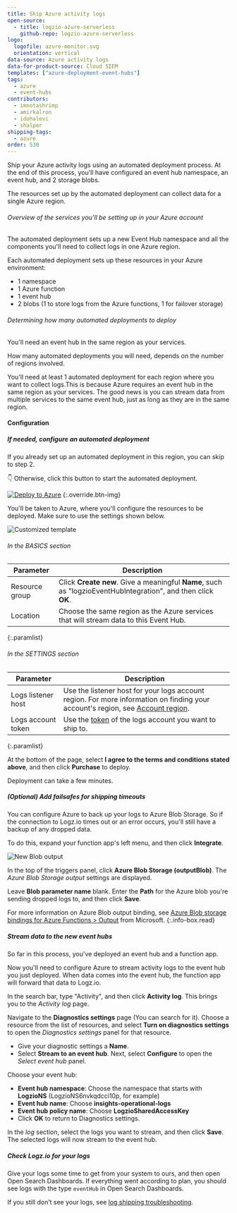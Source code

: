 ```yaml
---
title: Ship Azure activity logs
open-source:
  - title: logzio-azure-serverless
    github-repo: logzio-azure-serverless
logo:
  logofile: azure-monitor.svg
  orientation: vertical
data-source: Azure activity logs
data-for-product-source: Cloud SIEM
templates: ["azure-deployment-event-hubs"]
tags:
  - azure
  - event-hubs
contributors:
  - imnotashrimp
  - amirkalron
  - idohalevi
  - shalper
shipping-tags:
  - azure
order: 530
---
```


Ship your Azure activity logs using an automated deployment process.
At the end of this process, you'll have configured an event hub namespace, an event hub, and 2 storage blobs.

The resources set up by the automated deployment can collect data for a single Azure region.


###### Overview of the services you'll be setting up in your Azure account

The automated deployment sets up a new Event Hub namespace and all the components you'll need to collect logs in one Azure region.

Each automated deployment sets up these resources in your Azure environment:

* 1 namespace
* 1 Azure function
* 1 event hub
* 2 blobs (1 to store logs from the Azure functions, 1 for failover storage)

###### Determining how many automated deployments to deploy

You'll need an event hub in the same region as your services.

How many automated deployments you will need, depends on the number of regions involved.

You'll need at least 1 automated deployment for each region where you want to collect logs.This is because Azure requires an event hub in the same region as your services. The good news is you can stream data from multiple services to the same event hub, just as long as they are in the same region.

#### Configuration

<div class="tasklist">

##### If needed, configure an automated deployment

If you already set up an automated deployment in this region, you can skip to step 2.

👇 Otherwise, click this button to start the automated deployment.

[![Deploy to Azure](https://dytvr9ot2sszz.cloudfront.net/logz-docs/azure_blob/deploybutton-az.png)](https://portal.azure.com/#create/Microsoft.Template/uri/https%3A%2F%2Fraw.githubusercontent.com%2Flogzio%2Flogzio-azure-serverless%2Fmaster%2Fdeployments%2Fazuredeploylogs.json)
{:.override.btn-img}

You'll be taken to Azure, where you'll configure the resources to be deployed.
Make sure to use the settings shown below.

![Customized template](https://dytvr9ot2sszz.cloudfront.net/logz-docs/azure-event-hubs/customized-template.png)

###### In the BASICS section

| Parameter | Description |
|---|---|
| Resource group | Click **Create new**. Give a meaningful **Name**, such as "logzioEventHubIntegration", and then click **OK**. |
| Location | Choose the same region as the Azure services that will stream data to this Event Hub. |
{:.paramlist}

###### In the SETTINGS section

| Parameter | Description |
|---|---|
| Logs listener host | Use the listener host for your logs account region. For more information on finding your account's region, see [Account region]({{site.baseurl}}/user-guide/accounts/account-region.html). |
| Logs account token | Use the [token](https://app.logz.io/#/dashboard/settings/general) of the logs account you want to ship to. |
{:.paramlist}

At the bottom of the page, select **I agree to the terms and conditions stated above**, and then click **Purchase** to deploy.

Deployment can take a few minutes.

##### _(Optional)_ Add failsafes for shipping timeouts

You can configure Azure to back up your logs to Azure Blob Storage.
So if the connection to Logz.io times out or an error occurs, you'll still have a backup of any dropped data.

To do this, expand your function app's left menu, and then click **Integrate**.

![New Blob output](https://dytvr9ot2sszz.cloudfront.net/logz-docs/azure-event-hubs/azure-blob-storage-outputblob.png)

In the top of the triggers panel, click **Azure Blob Storage (outputBlob)**.
The _Azure Blob Storage output_ settings are displayed.

Leave **Blob parameter name** blank.
Enter the **Path** for the Azure blob you're sending dropped logs to, and then click **Save**.


<!-- info-box-start:info -->
For more information on Azure Blob output binding, see [Azure Blob storage bindings for Azure Functions > Output](https://docs.microsoft.com/en-us/azure/azure-functions/functions-bindings-storage-blob#output) from Microsoft.
{:.info-box.read}
<!-- info-box-end -->

##### Stream data to the new event hubs

So far in this process, you've deployed an event hub and a function app.

Now you'll need to configure Azure to stream activity logs to the event hub you just deployed.
When data comes into the event hub, the function app will forward that data to Logz.io.

In the search bar, type "Activity", and then click **Activity log**.
This brings you to the _Activity log_ page.

Navigate to the **Diagnostics settings** page (You can search for it).
Choose a resource from the list of resources, and select **Turn on diagnostics settings** to open the _Diagnostics settings_ panel for that resource.

* Give your diagnostic settings a **Name**.
* Select **Stream to an event hub**. Next, select **Configure** to open the _Select event hub_ panel.

Choose your event hub:

* **Event hub namespace**: Choose the namespace that starts with **LogzioNS** (LogzioNS6nvkqdcci10p, for example)
* **Event hub name**: Choose **insights-operational-logs**
* **Event hub policy name**: Choose **LogzioSharedAccessKey**
* Click **OK** to return to Diagnostics settings.

In the _log_ section, select the logs you want to stream, and then click **Save**.
The selected logs will now stream to the event hub.

##### Check Logz.io for your logs

Give your logs some time to get from your system to ours, and then open Open Search Dashboards.
If everything went according to plan, you should see logs with the type `eventHub` in Open Search Dashboards.

If you still don’t see your logs, see [log shipping troubleshooting](https://docs.logz.io/user-guide/log-shipping/log-shipping-troubleshooting.html).

</div>
